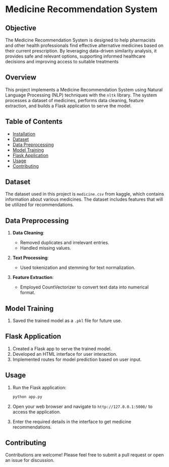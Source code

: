 
# Medicine Recommendation System
## Objective
The Medicine Recommendation System is designed to help pharmacists and other health professionals find effective alternative medicines based on their current prescription. By leveraging data-driven similarity analysis, it provides safe and relevant options, supporting informed healthcare decisions and improving access to suitable treatments

## Overview
This project implements a Medicine Recommendation System using Natural Language Processing (NLP) techniques with the `nltk` library. The system processes a dataset of medicines, performs data cleaning, feature extraction, and builds a Flask application to serve the model.

## Table of Contents
- [Installation](#installation)
- [Dataset](#dataset)
- [Data Preprocessing](#data-preprocessing)
- [Model Training](#model-training)
- [Flask Application](#flask-application)
- [Usage](#usage)
- [Contributing](#contributing)


## Dataset
The dataset used in this project is `medicine.csv` from kaggle, which contains information about various medicines. The dataset includes features that will be utilized for recommendations.

## Data Preprocessing

1. **Data Cleaning**: 
   - Removed duplicates and irrelevant entries.
   - Handled missing values.

2. **Text Processing**:
   - Used tokenization and stemming for text normalization.

3. **Feature Extraction**:
   - Employed CountVectorizer to convert text data into numerical format.

## Model Training
1. Saved the trained model as a `.pkl` file for future use.

## Flask Application

1. Created a Flask app to serve the trained model.
2. Developed an HTML interface for user interaction.
3. Implemented routes for model prediction based on user input.

## Usage

1. Run the Flask application:
   ```bash
   python app.py
   ```

2. Open your web browser and navigate to `http://127.0.0.1:5000/` to access the application.

3. Enter the required details in the interface to get medicine recommendations.

## Contributing
Contributions are welcome! Please feel free to submit a pull request or open an issue for discussion.

